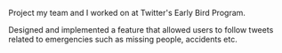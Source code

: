 Project my team and I worked on at Twitter's Early Bird Program.


Designed and implemented a feature that allowed users to follow tweets related to emergencies such as missing people, accidents etc.
